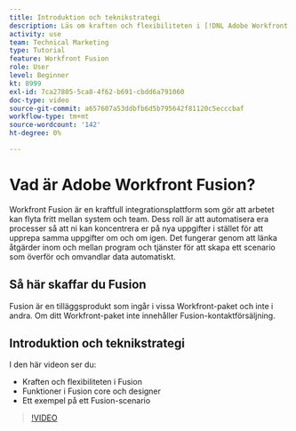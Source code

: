 ```yaml
---
title: Introduktion och teknikstrategi
description: Läs om kraften och flexibiliteten i [!DNL Adobe Workfront Fusion], Fusion Core och designerfunktionerna samt ett Fusion-exempel.
activity: use
team: Technical Marketing
type: Tutorial
feature: Workfront Fusion
role: User
level: Beginner
kt: 8999
exl-id: 7ca27805-5ca8-4f62-b691-cbdd6a791060
doc-type: video
source-git-commit: a657607a53ddbfb6d5b795642f81120c5ecccbaf
workflow-type: tm+mt
source-wordcount: '142'
ht-degree: 0%

---
```


# Vad är Adobe Workfront Fusion?

Workfront Fusion är en kraftfull integrationsplattform som gör att arbetet kan flyta fritt mellan system och team. Dess roll är att automatisera era processer så att ni kan koncentrera er på nya uppgifter i stället för att upprepa samma uppgifter om och om igen. Det fungerar genom att länka åtgärder inom och mellan program och tjänster för att skapa ett scenario som överför och omvandlar data automatiskt.

## Så här skaffar du Fusion

Fusion är en tilläggsprodukt som ingår i vissa Workfront-paket och inte i andra. Om ditt Workfront-paket inte innehåller Fusion-kontaktförsäljning.

## Introduktion och teknikstrategi

I den här videon ser du:

* Kraften och flexibiliteten i Fusion
* Funktioner i Fusion core och designer
* Ett exempel på ett Fusion-scenario

>[!VIDEO](https://video.tv.adobe.com/v/335259/?quality=12&learn=on)
